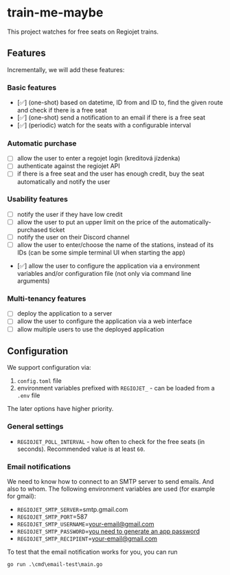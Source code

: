 # train-me-maybe

This project watches for free seats on Regiojet trains.

## Features

Incrementally, we will add these features:

### Basic features

- [✅] (one-shot) based on datetime, ID from and ID to, find the given route and check if there is a free seat
- [✅] (one-shot) send a notification to an email if there is a free seat
- [✅] (periodic) watch for the seats with a configurable interval

### Automatic purchase

- [ ] allow the user to enter a regojet login (kreditová jízdenka)
- [ ] authenticate against the regiojet API
- [ ] if there is a free seat and the user has enough credit, buy the seat automatically and notify the user

### Usability features

- [ ] notify the user if they have low credit
- [ ] allow the user to put an upper limit on the price of the automatically-purchased ticket
- [ ] notify the user on their Discord channel
- [ ] allow the user to enter/choose the name of the stations, instead of its IDs (can be some simple terminal UI when starting the app)
- [✅] allow the user to configure the application via a environment variables and/or configuration file (not only via command line arguments)

### Multi-tenancy features

- [ ] deploy the application to a server
- [ ] allow the user to configure the application via a web interface
- [ ] allow multiple users to use the deployed application

## Configuration

We support configuration via:

1. `config.toml` file
2. environment variables prefixed with `REGIOJET_` - can be loaded from a `.env` file

The later options have higher priority.

### General settings

- `REGIOJET_POLL_INTERVAL` - how often to check for the free seats (in seconds). Recommended value is at least `60`.

### Email notifications

We need to know how to connect to an SMTP server to send emails. And also to whom. The following environment variables are used (for example for gmail):

- `REGIOJET_SMTP_SERVER`=smtp.gmail.com
- `REGIOJET_SMTP_PORT`=587
- `REGIOJET_SMTP_USERNAME`=your-email@gmail.com
- `REGIOJET_SMTP_PASSWORD`=[you need to generate an app password](https://myaccount.google.com/apppasswords)
- `REGIOJET_SMTP_RECIPIENT`=your-email@gmail.com

To test that the email notification works for you, you can run 

```
go run .\cmd\email-test\main.go
```

